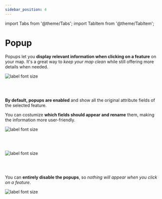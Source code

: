 ```yaml
---
sidebar_position: 4
---
```

import Tabs from '@theme/Tabs';
import TabItem from '@theme/TabItem';


# Popup

Popups let you **display relevant information when clicking on a feature** on your map. It's a great way to *keep your map clean* while still offering more details when needed.

<div style={{ display: 'flex', flexDirection: 'column', alignItems: 'center'}}>
  <img src={require('/img/map/styling/popup.png').default} alt="label font size" style={{ maxHeight: "Auto", maxWidth: "Auto", objectFit: "cover"}}/>
</div> 

<br></br>

**By default, popups are enabled** and show all the original attribute fields of the selected feature. 

You can costumize **which fields should appear and rename** them, making the information more user-friendly.

<div style={{ display: 'flex', flexDirection: 'column', alignItems: 'center'}}>
  <img src={require('/img/map/styling/popup_adding.gif').default} alt="label font size" style={{ maxHeight: "Auto", maxWidth: "500px", objectFit: "cover"}}/>
</div> 

<br></br>

<div style={{ display: 'flex', flexDirection: 'column', alignItems: 'center'}}>
  <img src={require('/img/map/styling/popup_show.gif').default} alt="label font size" style={{ maxHeight: "Auto", maxWidth: "500px", objectFit: "cover"}}/>
</div> 

<br></br>

You can **entirely disable the popups**, so *nothing will appear when you click on a feature*.

<div style={{ display: 'flex', flexDirection: 'column', alignItems: 'center'}}>
  <img src={require('/img/map/styling/popup_disable.png').default} alt="label font size" style={{ maxHeight: "200px", maxWidth: "Auto", objectFit: "cover"}}/>
</div> 
